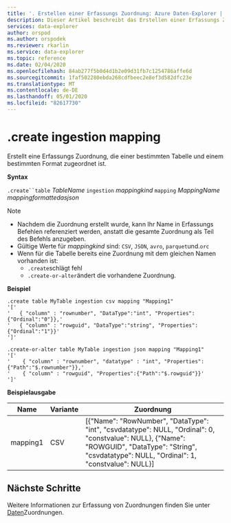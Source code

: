 ```yaml
---
title: '. Erstellen einer Erfassungs Zuordnung: Azure Daten-Explorer | Microsoft-Dokumentation'
description: Dieser Artikel beschreibt das Erstellen einer Erfassungs Zuordnung in Azure Daten-Explorer.
services: data-explorer
author: orspod
ms.author: orspodek
ms.reviewer: rkarlin
ms.service: data-explorer
ms.topic: reference
ms.date: 02/04/2020
ms.openlocfilehash: 84ab277f5b0d4d1b2e09d31fb7c1254786affe6d
ms.sourcegitcommit: 1faf502280ebda268cdfbeec2e8ef3d582dfc23e
ms.translationtype: MT
ms.contentlocale: de-DE
ms.lasthandoff: 05/01/2020
ms.locfileid: "82617730"
---
```

# <a name="create-ingestion-mapping"></a>.create ingestion mapping

Erstellt eine Erfassungs Zuordnung, die einer bestimmten Tabelle und einem bestimmten Format zugeordnet ist.

**Syntax**

`.create``table` *TableName* `ingestion` *mappingkind* `mapping` *MappingName* *mappingformattedasjson*

> [!NOTE]
> * Nachdem die Zuordnung erstellt wurde, kann Ihr Name in Erfassungs Befehlen referenziert werden, anstatt die gesamte Zuordnung als Teil des Befehls anzugeben.
> * Gültige Werte für _mappingkind_ sind: `CSV`, `JSON`, `avro`, `parquet`und.`orc`
> * Wenn für die Tabelle bereits eine Zuordnung mit dem gleichen Namen vorhanden ist:
>    * `.create`schlägt fehl
>    * `.create-or-alter`ändert die vorhandene Zuordnung.
 
**Beispiel** 
 
```kusto
.create table MyTable ingestion csv mapping "Mapping1"
'['
'   { "column" : "rownumber", "DataType":"int", "Properties":{"Ordinal":"0"}},'
'   { "column" : "rowguid", "DataType":"string", "Properties":{"Ordinal":"1"}}'
']'

.create-or-alter table MyTable ingestion json mapping "Mapping1"
'['
'    { "column" : "rownumber", "datatype" : "int", "Properties":{"Path":"$.rownumber"}},'
'    { "column" : "rowguid", "Properties":{"Path":"$.rowguid"}}'
']'
```

**Beispielausgabe**

| Name     | Variante | Zuordnung                                                                                                                                                                          |
|----------|------|----------------------------------------------------------------------------------------------------------------------------------------------------------------------------------|
| mapping1 | CSV  | [{"Name": "RowNumber", "DataType": "int", "csvdatatype": NULL, "Ordinal": 0, "constvalue": NULL}, {"Name": "ROWGUID", "DataType": "String", "csvdatatype": NULL, "Ordinal": 1, "constvalue": NULL}] |

## <a name="next-steps"></a>Nächste Schritte
Weitere Informationen zur Erfassung von Zuordnungen finden Sie unter [Daten](mappings.md)Zuordnungen.
